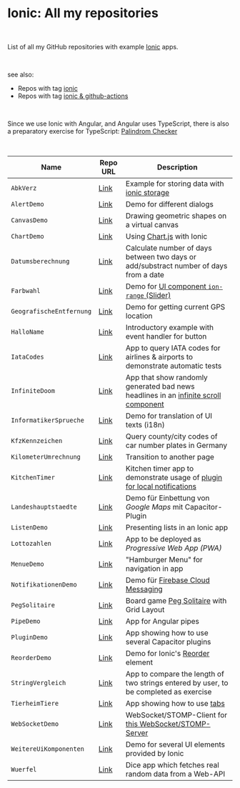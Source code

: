 # Ionic: All my repositories #

<br>

List of all my GitHub repositories with example [Ionic](https://ionicframework.com/) apps.

<br>

see also: 
* Repos with tag [ionic](https://github.com/MDecker-MobileComputing?tab=repositories&q=topic%3Aionic&type=source)
* Repos with tag [ionic & github-actions](https://github.com/MDecker-MobileComputing?tab=repositories&q=topic%3Aionic+topic%3Agithub-actions&type=source&language=&sort=)

<br>

Since we use Ionic with Angular, and Angular uses TypeScript, there is also a preparatory exercise for TypeScript: [Palindrom Checker](https://github.com/MDecker-MobileComputing/TypeScript_PalindromChecker)

<br>

| Name | Repo URL | Description |
| ---- | -------- | ----------- |
| `AbkVerz` | [Link](https://github.com/MDecker-MobileComputing/Ionic_AbkVerz) | Example for storing data with [ionic storage](https://ionicframework.com/docs/angular/storage) |
| `AlertDemo` | [Link](https://github.com/MDecker-MobileComputing/Ionic_AlertDemo) | Demo for different dialogs |
| `CanvasDemo` | [Link](https://github.com/MDecker-MobileComputing/Ionic_CanvasDemo) | Drawing geometric shapes on a virtual canvas |
| `ChartDemo` | [Link](https://github.com/MDecker-MobileComputing/Ionic_ChartDemo) | Using [Chart.js](https://www.chartjs.org/) with Ionic |
| `Datumsberechnung` | [Link](https://github.com/MDecker-MobileComputing/Ionic_Datumsberechnung) | Calculate number of days between two days or add/substract number of days from a date |
| `Farbwahl` | [Link](https://github.com/MDecker-MobileComputing/Ionic_Farbwahl) | Demo for [UI component `ion-range` (Slider)](https://ionicframework.com/docs/api/range) |
| `GeografischeEntfernung` | [Link](https://github.com/MDecker-MobileComputing/Ionic_GeografischeEntfernung) | Demo for getting current GPS location | 
| `HalloName` | [Link](https://github.com/MDecker-MobileComputing/Ionic_HalloName) | Introductory example with event handler for button |
| `IataCodes` | [Link](https://github.com/MDecker-MobileComputing/Ionic_IataCodes) | App to query IATA codes for airlines & airports to demonstrate automatic tests |
| `InfiniteDoom` | [Link](https://github.com/MDecker-MobileComputing/Ionic_InfiniteDoom) | App that show randomly generated bad news headlines in an [infinite scroll component](https://ionicframework.com/docs/api/infinite-scroll) |
| `InformatikerSprueche`| [Link](https://github.com/MDecker-MobileComputing/Ionic_InformatikerSprueche) | Demo for translation of UI texts (i18n) |
| `KfzKennzeichen` | [Link](https://github.com/MDecker-MobileComputing/Ionic_KfzKennzeichen) | Query county/city codes of car number plates in Germany |
| `KilometerUmrechnung` | [Link](https://github.com/MDecker-MobileComputing/Ionic_KilometerUmrechnung) | Transition to another page |
| `KitchenTimer` | [Link](https://github.com/MDecker-MobileComputing/Ionic_KitchenTimer) | Kitchen timer app to demonstrate usage of [plugin for local notifications](https://capacitorjs.com/docs/apis/local-notifications) |
| `Landeshauptstaedte` | [Link](https://github.com/MDecker-MobileComputing/Ionic_Landeshauptstaedte) | Demo für Einbettung von *Google Maps* mit Capacitor-Plugin |
| `ListenDemo` | [Link](https://github.com/MDecker-MobileComputing/Ionic_ListenDemo) | Presenting lists in an Ionic app |
| `Lottozahlen` | [Link](https://github.com/MDecker-MobileComputing/Ionic_Lottozahlen) | App to be deployed as *Progressive Web App (PWA)* |
| `MenueDemo` | [Link](https://github.com/MDecker-MobileComputing/Ionic_MenueDemo) | "Hamburger Menu" for navigation in app |
| `NotifikationenDemo` | [Link](https://github.com/MDecker-MobileComputing/Ionic_NotifikationenDemo) | Demo für [Firebase Cloud Messaging](https://firebase.google.com/docs/cloud-messaging?hl=de) |
| `PegSolitaire` | [Link](https://github.com/MDecker-MobileComputing/Ionic_PegSolitaire) | Board game [Peg Solitaire](https://en.wikipedia.org/wiki/Peg_solitaire) with Grid Layout |
| `PipeDemo` | [Link](https://github.com/MDecker-MobileComputing/Ionic_PipesDemo) | App for Angular pipes |
| `PluginDemo` | [Link](https://github.com/MDecker-MobileComputing/Ionic_PluginDemo) | App showing how to use several Capacitor plugins |
| `ReorderDemo` | [Link](https://github.com/MDecker-MobileComputing/Ionic_Reorder) | Demo for Ionic's [Reorder](https://ionicframework.com/docs/api/reorder) element | 
| `StringVergleich` | [Link](https://github.com/MDecker-MobileComputing/Ionic_StringVergleich) | App to compare the length of two strings entered by user, to be completed as exercise |
| `TierheimTiere` | [Link](https://github.com/MDecker-MobileComputing/Ionic_Tierheimtiere) | App showing how to use [tabs](https://ionicframework.com/docs/api/tabs) |
| `WebSocketDemo` | [Link](https://github.com/MDecker-MobileComputing/Ionic_WebSocketClient) | WebSocket/STOMP-Client for [this WebSocket/STOMP-Server](https://github.com/MDecker-MobileComputing/Maven_SpringBoot_WebSockets) |
| `WeitereUiKomponenten` | [Link](https://github.com/MDecker-MobileComputing/Ionic_WeitereUiKomponenten) | Demo for several UI elements provided by Ionic |
| `Wuerfel` | [Link](https://github.com/MDecker-MobileComputing/Ionic_Wuerfel) | Dice app which fetches real random data from a Web-API |

<br>

